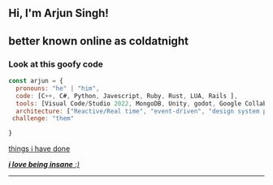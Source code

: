 <h2> Hi, I'm Arjun Singh!</h2>

<h2>better known online as coldatnight</h2>

### Look at this goofy code  

```javascript
const arjun = {
  pronouns: "he" | "him",
  code: [C++, C#, Python, Javescript, Ruby, Rust, LUA, Rails ],
  tools: [Visual Code/Studio 2022, MongoDB, Unity, godot, Google Collab, 4,  Jest, Docker, and more tools],
  architecture: ["Reactive/Real time", "event-driven", "design system pattern"],
 challenge: "them"

}
```
<a href = "https://thingscolddid.vercel.app/"> things i have done

 <em><b>i love being insane</b> :)</em>

---
